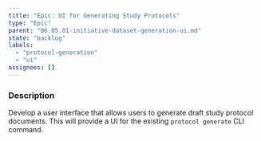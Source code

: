 ```yaml
---
title: "Epic: UI for Generating Study Protocols"
type: "Epic"
parent: "06.05.01-initiative-dataset-generation-ui.md"
state: "backlog"
labels:
  - "protocol-generation"
  - "ui"
assignees: []
---
```


### Description

Develop a user interface that allows users to generate draft study protocol documents. This will provide a UI for the existing `protocol generate` CLI command.
